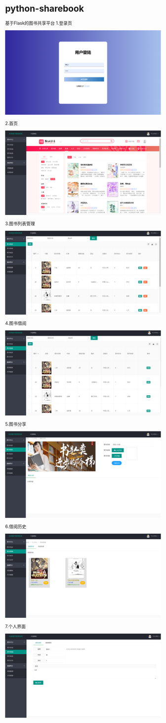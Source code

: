 # python-sharebook
基于Flask的图书共享平台
1.登录页

![img.png](img.png)

2.首页

![img_1.png](img_1.png)

3.图书列表管理

![img_2.png](img_2.png)

4.图书借阅

![img_3.png](img_3.png)

5.图书分享

![img_4.png](img_4.png)

6.借阅历史

![img_5.png](img_5.png)

7.个人界面

![img_6.png](img_6.png)


